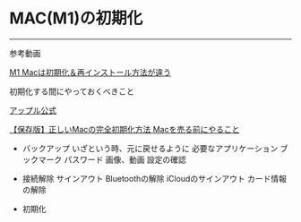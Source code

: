  # MAC(M1)の初期化

 ---

 参考動画

 [M1 Macは初期化＆再インストール方法が違う](https://www.youtube.com/watch?v=VsYi4W7hkpY)


 初期化する間にやっておくべきこと

 [アップル公式](https://support.apple.com/ja-jp/HT201065)

 [【保存版】正しいMacの完全初期化方法 Macを売る前にやること](https://macgarage.jp/mac-initialize/)

 - バックアップ
  いざという時、元に戻せるように
  必要なアプリケーション
  ブックマーク
  パスワード
  画像、動画
  設定の確認

- 接続解除
  サインアウト
  Bluetoothの解除
  iCloudのサインアウト
  カード情報の解除

- 初期化



 



 